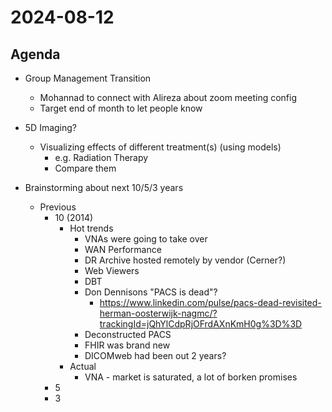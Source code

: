 # 2024-08-12

## Agenda

* Group Management Transition
  * Mohannad to connect with Alireza about zoom meeting config
  * Target end of month to let people know

* 5D Imaging?
  * Visualizing effects of different treatment(s) (using models)
    * e.g. Radiation Therapy
    * Compare them

* Brainstorming about next 10/5/3 years
  * Previous
    * 10 (2014)
      * Hot trends
        * VNAs were going to take over
        * WAN Performance
        * DR Archive hosted remotely by vendor (Cerner?)
        * Web Viewers
        * DBT
        * Don Dennisons "PACS is dead"?
          * https://www.linkedin.com/pulse/pacs-dead-revisited-herman-oosterwijk-nagmc/?trackingId=jQhYlCdpRjOFrdAXnKmH0g%3D%3D
        * Deconstructed PACS
        * FHIR was brand new
        * DICOMweb had been out 2 years?
      * Actual
        * VNA - market is saturated, a lot of borken promises
    * 5
    * 3 
  
